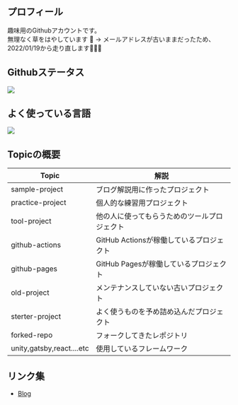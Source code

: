 ## プロフィール
趣味用のGithubアカウントです。  
無理なく草をはやしています 🌱
-> メールアドレスが古いままだったため、2022/01/19から走り直します🏃‍♂️💨

## Githubステータス
<a href="https://github.com/anuraghazra/github-readme-stats">
  <img src="https://github-readme-stats.vercel.app/api?username=went5&count_private=true&show_icons=true" />
</a>

## よく使っている言語
<a href="https://github.com/anuraghazra/github-readme-stats">
    <img  src="https://github-readme-stats.vercel.app/api/top-langs/?username=went5&layout=compact&hide=ASP,shaderlab,tex&langs_count=8" />
</a><br>

## Topicの概要
| Topic                     | 解説                                     | 
| ------------------------- | ---------------------------------------- | 
| sample-project            | ブログ解説用に作ったプロジェクト         | 
| practice-project          | 個人的な練習用プロジェクト               | 
| tool-project              | 他の人に使ってもらうためのツールプロジェクト   | 
| github-actions   | GitHub Actionsが稼働しているプロジェクト | 
| github-pages   | GitHub Pagesが稼働しているプロジェクト | 
| old-project               | メンテナンスしていない古いプロジェクト   | 
| sterter-project           | よく使うものを予め詰め込んだプロジェクト | 
| forked-repo               | フォークしてきたレポジトリ               | 
| unity,gatsby,react....etc | 使用しているフレームワーク               | 

## リンク集
- [Blog](https://game-enginner-writes.netlify.app)
